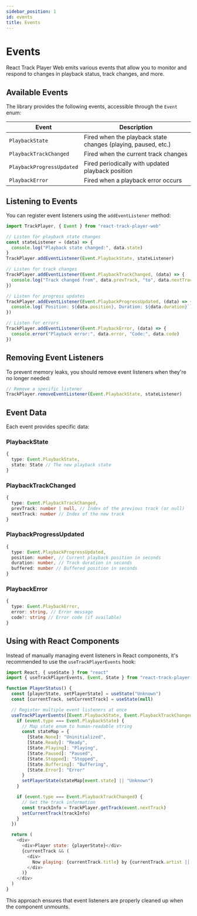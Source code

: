 ```yaml
---
sidebar_position: 1
id: events
title: Events
---
```


# Events

React Track Player Web emits various events that allow you to monitor and respond to changes in
playback status, track changes, and more.

## Available Events

The library provides the following events, accessible through the `Event` enum:

| Event                     | Description                                                   |
| ------------------------- | ------------------------------------------------------------- |
| `PlaybackState`           | Fired when the playback state changes (playing, paused, etc.) |
| `PlaybackTrackChanged`    | Fired when the current track changes                          |
| `PlaybackProgressUpdated` | Fired periodically with updated playback position             |
| `PlaybackError`           | Fired when a playback error occurs                            |

## Listening to Events

You can register event listeners using the `addEventListener` method:

```javascript
import TrackPlayer, { Event } from "react-track-player-web"

// Listen for playback state changes
const stateListener = (data) => {
  console.log("Playback state changed:", data.state)
}
TrackPlayer.addEventListener(Event.PlaybackState, stateListener)

// Listen for track changes
TrackPlayer.addEventListener(Event.PlaybackTrackChanged, (data) => {
  console.log("Track changed from", data.prevTrack, "to", data.nextTrack)
})

// Listen for progress updates
TrackPlayer.addEventListener(Event.PlaybackProgressUpdated, (data) => {
  console.log(`Position: ${data.position}, Duration: ${data.duration}`)
})

// Listen for errors
TrackPlayer.addEventListener(Event.PlaybackError, (data) => {
  console.error("Playback error:", data.error, "Code:", data.code)
})
```

## Removing Event Listeners

To prevent memory leaks, you should remove event listeners when they're no longer needed:

```javascript
// Remove a specific listener
TrackPlayer.removeEventListener(Event.PlaybackState, stateListener)
```

## Event Data

Each event provides specific data:

### PlaybackState

```typescript
{
  type: Event.PlaybackState,
  state: State // The new playback state
}
```

### PlaybackTrackChanged

```typescript
{
  type: Event.PlaybackTrackChanged,
  prevTrack: number | null, // Index of the previous track (or null)
  nextTrack: number // Index of the new track
}
```

### PlaybackProgressUpdated

```typescript
{
  type: Event.PlaybackProgressUpdated,
  position: number, // Current playback position in seconds
  duration: number, // Track duration in seconds
  buffered: number // Buffered position in seconds
}
```

### PlaybackError

```typescript
{
  type: Event.PlaybackError,
  error: string, // Error message
  code?: string // Error code (if available)
}
```

## Using with React Components

Instead of manually managing event listeners in React components, it's recommended to use the
`useTrackPlayerEvents` hook:

```javascript
import React, { useState } from "react"
import { useTrackPlayerEvents, Event, State } from "react-track-player-web"

function PlayerStatus() {
  const [playerState, setPlayerState] = useState("Unknown")
  const [currentTrack, setCurrentTrack] = useState(null)

  // Register multiple event listeners at once
  useTrackPlayerEvents([Event.PlaybackState, Event.PlaybackTrackChanged], (event) => {
    if (event.type === Event.PlaybackState) {
      // Map state enum to human-readable string
      const stateMap = {
        [State.None]: "Uninitialized",
        [State.Ready]: "Ready",
        [State.Playing]: "Playing",
        [State.Paused]: "Paused",
        [State.Stopped]: "Stopped",
        [State.Buffering]: "Buffering",
        [State.Error]: "Error"
      }
      setPlayerState(stateMap[event.state] || "Unknown")
    }

    if (event.type === Event.PlaybackTrackChanged) {
      // Get the track information
      const trackInfo = TrackPlayer.getTrack(event.nextTrack)
      setCurrentTrack(trackInfo)
    }
  })

  return (
    <div>
      <div>Player state: {playerState}</div>
      {currentTrack && (
        <div>
          Now playing: {currentTrack.title} by {currentTrack.artist || "Unknown Artist"}
        </div>
      )}
    </div>
  )
}
```

This approach ensures that event listeners are properly cleaned up when the component unmounts.
